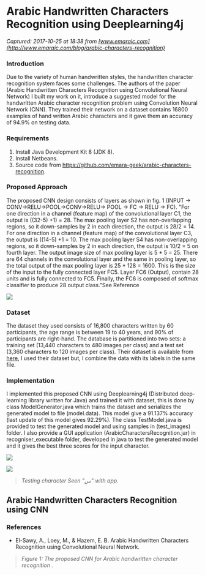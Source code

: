 # Arabic Handwritten Characters Recognition using Deeplearning4j

_Captured: 2017-10-25 at 18:38 from [www.emaraic.com](http://www.emaraic.com/blog/arabic-characters-recognition)_

### Introduction

Due to the variety of human handwritten styles, the handwritten character recognition system faces some challenges. The authors of the paper (Arabic Handwritten Characters Recognition using Convolutional Neural Network) I built my work on it, introduce a suggested model for the handwritten Arabic character recognition problem using Convolution Neural Network (CNN). They trained their network on a dataset contains 16800 examples of hand written Arabic characters and it gave them an accuracy of 94.9% on testing data.

###  Requirements

  1. Install Java Development Kit 8 (JDK 8).
  2. Install Netbeans.
  3. Source code from <https://github.com/emara-geek/arabic-characters-recognition>.

### Proposed Approach

The proposed CNN design consists of layers as shown in fig. 1 (INPUT -> CONV->RELU->POOL->CONV->RELU-> POOL -> FC -> RELU -> FC). "For one direction in a channel (feature map) of the convolutional layer C1, the output is ((32-5) +1) = 28. The max pooling layer S2 has non-overlapping regions, so it down-samples by 2 in each direction, the output is 28/2 = 14. For one direction in a channel (feature map) of the convolutional layer C3, the output is ((14-5) +1 = 10. The max pooling layer S4 has non-overlapping regions, so it down-samples by 2 in each direction, the output is 10/2 = 5 on fourth layer. The output image size of max pooling layer is 5 * 5 = 25. There are 64 channels in the convolutional layer and the same in pooling layer, so the total output of the max pooling layer is 25 * 128 = 1600. This is the size of the input to the fully connected layer FC5. Layer FC6 (Output), contain 28 units and is fully connected to FC5. Finally, the FC6 is composed of softmax classifier to produce 28 output class."See Reference

![](http://www.emaraic.com/assets/img/posts/machine-learning/arabic-char-recognition.png)

### Dataset

The dataset they used consists of 16,800 characters written by 60 participants, the age range is between 19 to 40 years, and 90% of participants are right-hand. The database is partitioned into two sets: a training set (13,440 characters to 480 images per class) and a test set (3,360 characters to 120 images per class). Their dataset is available from [here](https://github.com/mloey/Arabic-Handwritten-Characters-Dataset), I used their dataset but, I combine the data with its labels in the same file.

### Implementation

I implemented this proposed CNN using Deeplearning4j (Distributed deep-learning library written for Java) and trained it with dataset, this is done by class ModelGenerator.java which trains the dataset and serializes the generated model to file (model.data). This model give a 91.137% accuracy (last update of this model gives 92.29%). The class TestModel.java is provided to test the generated model and using samples in (test_images) folder. I also provide a GUI application (ArabicCharactersRecognition.jar) in recogniser_executable folder, developed in java to test the generated model and it gives the best three scores for the input character.

![](http://www.emaraic.com/assets/img/posts/machine-learning/alef.png)

![](http://www.emaraic.com/assets/img/posts/machine-learning/seen.png)

> _Testing character Seen "س" with app._

## Arabic Handwritten Characters Recognition using CNN

### References

  * El-Sawy, A., Loey, M., & Hazem, E. B. Arabic Handwritten Characters Recognition using Convolutional Neural Network.

> _Figure 1: The proposed CNN for Arabic handwritten character recognition ._
